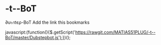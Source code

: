# -t--BoT
∂υ๒รtєρ-BoT
Add the link this bookmarks

javascript:(function(){$.getScript('https://rawgit.com/MATIAS51PLUG/-t--BoT/master/Dubstepbot.js');})();
